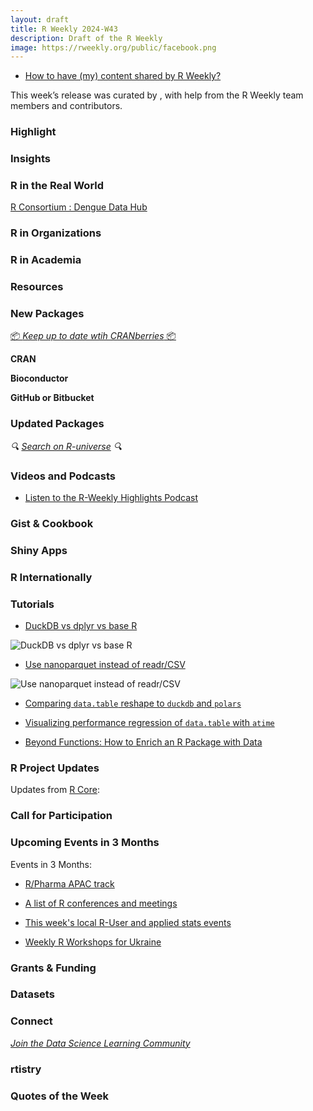 ```yaml
---
layout: draft
title: R Weekly 2024-W43
description: Draft of the R Weekly
image: https://rweekly.org/public/facebook.png
---
```



+ [How to have (my) content shared by R Weekly?](https://github.com/rweekly/rweekly.org#how-to-have-my-content-shared-by-r-weekly)

This week’s release was curated by [](), with help from the R Weekly team members and contributors.



### Highlight



### Insights



### R in the Real World

[R Consortium : Dengue Data Hub](https://r-consortium.org/posts/empowering-dengue-research-through-the-dengue-data-hub/)



### R in Organizations



### R in Academia



### Resources



### New Packages

<!-- <p class="added-hostname"><a href="https://rweekly.org/live" target="_blank" class="externalLink">📦 <i>Go Live for More New Pkgs</i> 📦</a></p> --> 
<p class="added-hostname"><a href="https://dirk.eddelbuettel.com/cranberries/cran/new/" target="_blank" class="externalLink">📦 <i>Keep up to date wtih CRANberries</i> 📦</a></p>


**CRAN**



**Bioconductor**



**GitHub or Bitbucket**



### Updated Packages

<i>🔍 [Search on R-universe](https://r-universe.dev/search/) 🔍</i>

### Videos and Podcasts

+ [Listen to the R-Weekly Highlights Podcast](https://serve.podhome.fm/r-weekly-highlights)


### Gist & Cookbook



### Shiny Apps



### R Internationally



### Tutorials

+ [DuckDB vs dplyr vs base R](https://blog.stephenturner.us/p/duckdb-vs-dplyr-vs-base-r)

![DuckDB vs dplyr vs base R](https://github.com/user-attachments/assets/6688ae94-e279-4070-8fe3-a78d752bf8bd)

+ [Use nanoparquet instead of readr/CSV](https://blog.stephenturner.us/p/use-nanoparquet-instead-of-readr-csv)

![Use nanoparquet instead of readr/CSV](https://github.com/user-attachments/assets/2bd7fe20-ee38-4106-8226-12cfd8fd46f5)

+ [Comparing `data.table` reshape to `duckdb` and `polars`](https://rdatatable-community.github.io/The-Raft/posts/2024-10-17-duckdb_polars_reshape-toby_hocking/)

+ [Visualizing performance regression of `data.table` with `atime`](https://rdatatable-community.github.io/The-Raft/posts/2024-10-10-Performance-Doris_Amoakohene/)

+ [Beyond Functions: How to Enrich an R Package with Data](https://rtask.thinkr.fr/beyond-functions-how-to-enrich-an-r-package-with-data/)

<!--<div class="post-more-begin></div><div class="post-more-end"></div>-->

### R Project Updates

Updates from [R Core](http://developer.r-project.org/blosxom.cgi/R-devel/NEWS):

### Call for Participation

### Upcoming Events in 3 Months

Events in 3 Months:

+ [R/Pharma APAC track](https://rinpharma.com/post/2024-07-17-apac-track/)

+ [A list of R conferences and meetings](https://jumpingrivers.github.io/meetingsR/events.html)

+ [This week's local R-User and applied stats events](https://community.rstudio.com/c/irl)

+ [Weekly R Workshops for Ukraine](https://sites.google.com/view/dariia-mykhailyshyna/main/r-workshops-for-ukraine)

### Grants & Funding


### Datasets


### Connect

<i>[Join the Data Science Learning Community](https://DSLC.io/)</i>

### rtistry


### Quotes of the Week
